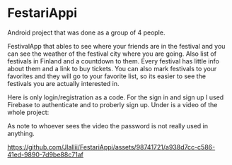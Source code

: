 # FestariAppi
Android project that was done as a group of 4 people.

FestivalApp that ables to see where your friends are in the festival and you can see the weather of the festival city where you are going. Also list of festivals in Finland and a countdown to them.
Every festival has little info about them and a link to buy tickets. You can also mark festivals to your favorites and they will go to your favorite list, so its easier to see the festivals you are actually interested in.

Here is only login/registration as a code. For the sign in and sign up I used Firebase to authenticate and to proberly sign up.
Under is a video of the whole project: 

As note to whoever sees the video the password is not really used in anything.

https://github.com/Jlallii/FestariAppi/assets/98741721/a938d7cc-c586-41ed-9890-7d9be88c71af

